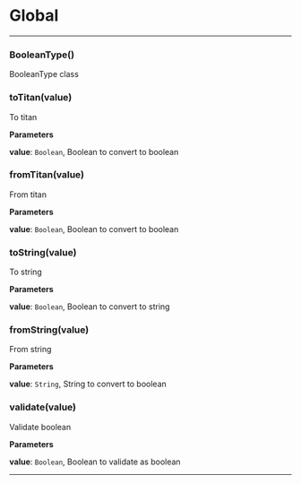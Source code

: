 # Global





* * *

### BooleanType() 

BooleanType class



### toTitan(value) 

To titan

**Parameters**

**value**: `Boolean`, Boolean to convert to boolean



### fromTitan(value) 

From titan

**Parameters**

**value**: `Boolean`, Boolean to convert to boolean



### toString(value) 

To string

**Parameters**

**value**: `Boolean`, Boolean to convert to string



### fromString(value) 

From string

**Parameters**

**value**: `String`, String to convert to boolean



### validate(value) 

Validate boolean

**Parameters**

**value**: `Boolean`, Boolean to validate as boolean




* * *










